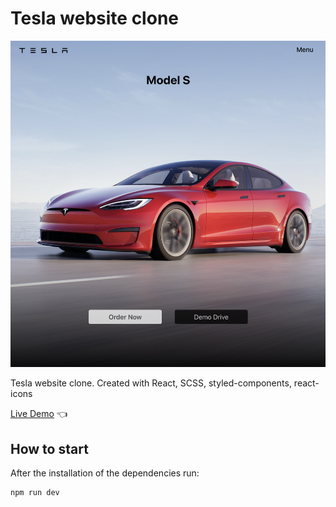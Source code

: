 # Tesla website clone

![Design preview for Tesla website clone](./design-preview/design-preview.png)

Tesla website clone. Created with React, SCSS, styled-components, react-icons

[Live Demo](https://tesla-website-clone-beryl.vercel.app/) 👈

## How to start

After the installation of the dependencies run:

```
npm run dev
```

